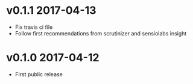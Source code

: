 # v0.1.1 2017-04-13
- Fix travis ci file
- Follow first recommendations from scrutinizer and sensiolabs insight

# v0.1.0 2017-04-12
- First public release
